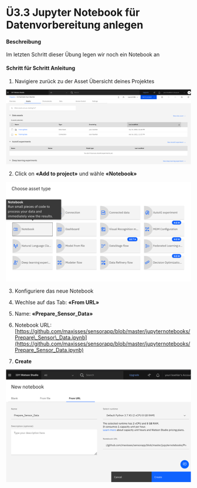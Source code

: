 # Ü3.3 Jupyter Notebook für Datenvorbereitung anlegen

#### Beschreibung

Im letzten Schritt dieser Übung legen wir noch ein Notebook an

#### Schritt für Schritt Anleitung

1. Navigiere zurück zu der Asset Übersicht deines Projektes

![](../../../../.gitbook/assets/image%20%28104%29.png)

2. Click on **«Add to project»** und wähle **«Notebook»** 

![](../../../../.gitbook/assets/image%20%28116%29.png)

3. Konfiguriere das neue Notebook

1. Wechlse auf das Tab: **«From URL»**
2. Name: **«Prepare\_Sensor\_Data»**
3. Notebook URL: [https://github.com/maxisses/sensorapp/blob/master/jupyternotebooks/Prepare\_Sensor\_Data.ipynb](https://github.com/maxisses/sensorapp/blob/master/jupyternotebooks/Prepare_Sensor_Data.ipynb)
4. **Create**

![](../../../../.gitbook/assets/image%20%28114%29.png)









